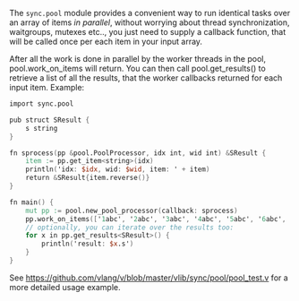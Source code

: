 
The `sync.pool` module provides a convenient way to run identical tasks over
an array of items *in parallel*, without worrying about thread synchronization,
waitgroups, mutexes etc.., you just need to supply a callback function, that
will be called once per each item in your input array.

After all the work is done in parallel by the worker threads in the pool,
pool.work_on_items will return. You can then call pool.get_results<Result>()
to retrieve a list of all the results, that the worker callbacks returned
for each input item. Example:

```v
import sync.pool

pub struct SResult {
	s string
}

fn sprocess(pp &pool.PoolProcessor, idx int, wid int) &SResult {
	item := pp.get_item<string>(idx)
	println('idx: $idx, wid: $wid, item: ' + item)
	return &SResult{item.reverse()}
}

fn main() {
	mut pp := pool.new_pool_processor(callback: sprocess)
	pp.work_on_items(['1abc', '2abc', '3abc', '4abc', '5abc', '6abc', '7abc'])
	// optionally, you can iterate over the results too:
	for x in pp.get_results<SResult>() {
		println('result: $x.s')
	}
}
```

See https://github.com/vlang/v/blob/master/vlib/sync/pool/pool_test.v for a
more detailed usage example.

